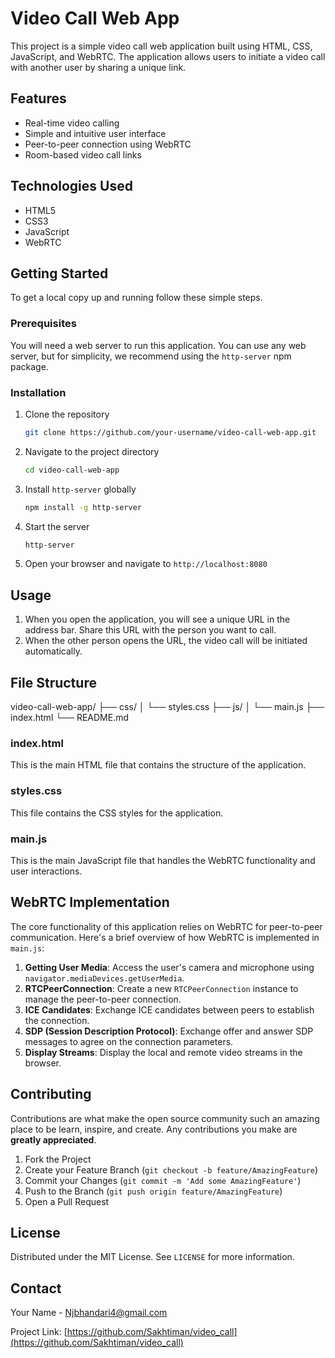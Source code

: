# Video Call Web App

This project is a simple video call web application built using HTML, CSS, JavaScript, and WebRTC. The application allows users to initiate a video call with another user by sharing a unique link.

## Features

- Real-time video calling
- Simple and intuitive user interface
- Peer-to-peer connection using WebRTC
- Room-based video call links

## Technologies Used

- HTML5
- CSS3
- JavaScript
- WebRTC

## Getting Started

To get a local copy up and running follow these simple steps.

### Prerequisites

You will need a web server to run this application. You can use any web server, but for simplicity, we recommend using the `http-server` npm package.

### Installation

1. Clone the repository

    ```sh
    git clone https://github.com/your-username/video-call-web-app.git
    ```

2. Navigate to the project directory

    ```sh
    cd video-call-web-app
    ```

3. Install `http-server` globally

    ```sh
    npm install -g http-server
    ```

4. Start the server

    ```sh
    http-server
    ```

5. Open your browser and navigate to `http://localhost:8080`

## Usage

1. When you open the application, you will see a unique URL in the address bar. Share this URL with the person you want to call.
2. When the other person opens the URL, the video call will be initiated automatically.

## File Structure

video-call-web-app/
├── css/
│ └── styles.css
├── js/
│ └── main.js
├── index.html
└── README.md 


### index.html

This is the main HTML file that contains the structure of the application.

### styles.css

This file contains the CSS styles for the application.

### main.js

This is the main JavaScript file that handles the WebRTC functionality and user interactions.

## WebRTC Implementation

The core functionality of this application relies on WebRTC for peer-to-peer communication. Here's a brief overview of how WebRTC is implemented in `main.js`:

1. **Getting User Media**: Access the user's camera and microphone using `navigator.mediaDevices.getUserMedia`.
2. **RTCPeerConnection**: Create a new `RTCPeerConnection` instance to manage the peer-to-peer connection.
3. **ICE Candidates**: Exchange ICE candidates between peers to establish the connection.
4. **SDP (Session Description Protocol)**: Exchange offer and answer SDP messages to agree on the connection parameters.
5. **Display Streams**: Display the local and remote video streams in the browser.

## Contributing

Contributions are what make the open source community such an amazing place to be learn, inspire, and create. Any contributions you make are **greatly appreciated**.

1. Fork the Project
2. Create your Feature Branch (`git checkout -b feature/AmazingFeature`)
3. Commit your Changes (`git commit -m 'Add some AmazingFeature'`)
4. Push to the Branch (`git push origin feature/AmazingFeature`)
5. Open a Pull Request

## License

Distributed under the MIT License. See `LICENSE` for more information.

## Contact

Your Name - Njbhandari4@gmail.com

Project Link: [https://github.com/Sakhtiman/video_call](https://github.com/Sakhtiman/video_call)
